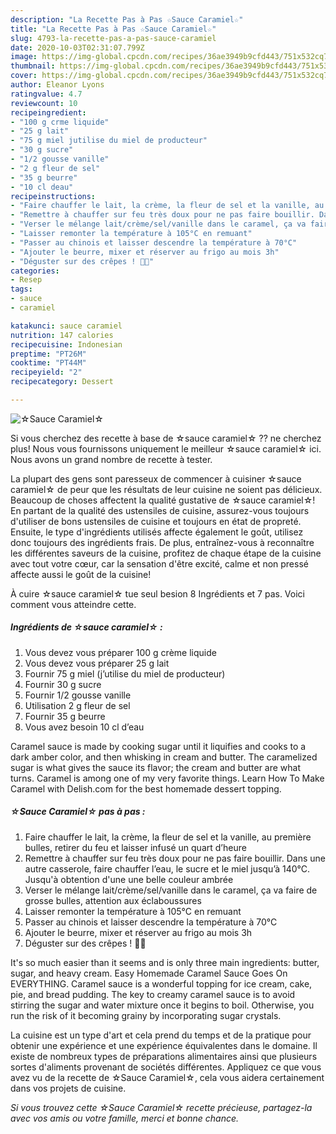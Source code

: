 ```yaml
---
description: "La Recette Pas à Pas ☆Sauce Caramiel☆"
title: "La Recette Pas à Pas ☆Sauce Caramiel☆"
slug: 4793-la-recette-pas-a-pas-sauce-caramiel
date: 2020-10-03T02:31:07.799Z
image: https://img-global.cpcdn.com/recipes/36ae3949b9cfd443/751x532cq70/☆sauce-caramiel☆-photo-principale-de-la-recette.jpg
thumbnail: https://img-global.cpcdn.com/recipes/36ae3949b9cfd443/751x532cq70/☆sauce-caramiel☆-photo-principale-de-la-recette.jpg
cover: https://img-global.cpcdn.com/recipes/36ae3949b9cfd443/751x532cq70/☆sauce-caramiel☆-photo-principale-de-la-recette.jpg
author: Eleanor Lyons
ratingvalue: 4.7
reviewcount: 10
recipeingredient:
- "100 g crme liquide"
- "25 g lait"
- "75 g miel jutilise du miel de producteur"
- "30 g sucre"
- "1/2 gousse vanille"
- "2 g fleur de sel"
- "35 g beurre"
- "10 cl deau"
recipeinstructions:
- "Faire chauffer le lait, la crème, la fleur de sel et la vanille, au première bulles, retirer du feu et laisser infusé un quart d’heure"
- "Remettre à chauffer sur feu très doux pour ne pas faire bouillir. Dans une autre casserole, faire chauffer l’eau, le sucre et le miel jusqu’à 140°C. Jusqu&#39;à obtention d&#39;une une belle couleur ambrée"
- "Verser le mélange lait/crème/sel/vanille dans le caramel, ça va faire de grosse bulles, attention aux éclaboussures"
- "Laisser remonter la température à 105°C en remuant"
- "Passer au chinois et laisser descendre la température à 70°C"
- "Ajouter le beurre, mixer et réserver au frigo au mois 3h"
- "Déguster sur des crêpes ! 🤤😋"
categories:
- Resep
tags:
- sauce
- caramiel

katakunci: sauce caramiel 
nutrition: 147 calories
recipecuisine: Indonesian
preptime: "PT26M"
cooktime: "PT44M"
recipeyield: "2"
recipecategory: Dessert

---
```



![☆Sauce Caramiel☆](https://img-global.cpcdn.com/recipes/36ae3949b9cfd443/751x532cq70/☆sauce-caramiel☆-photo-principale-de-la-recette.jpg)

Si vous cherchez des recette à base de ☆sauce caramiel☆ ?? ne cherchez plus! Nous vous fournissons uniquement le meilleur ☆sauce caramiel☆ ici. Nous avons un grand nombre de recette à tester.

La plupart des gens sont paresseux de commencer à cuisiner ☆sauce caramiel☆ de peur que les résultats de leur cuisine ne soient pas délicieux. Beaucoup de choses affectent la qualité gustative de ☆sauce caramiel☆! En partant de la qualité des ustensiles de cuisine, assurez-vous toujours d'utiliser de bons ustensiles de cuisine et toujours en état de propreté. Ensuite, le type d'ingrédients utilisés affecte également le goût, utilisez donc toujours des ingrédients frais. De plus, entraînez-vous à reconnaître les différentes saveurs de la cuisine, profitez de chaque étape de la cuisine avec tout votre cœur, car la sensation d'être excité, calme et non pressé affecte aussi le goût de la cuisine!

<!--inarticleads1-->

À cuire ☆sauce caramiel☆ tue seul besion 8 Ingrédients et 7 pas. Voici comment vous atteindre cette.

##### Ingrédients de ☆sauce caramiel☆ :

1. Vous devez vous préparer 100 g crème liquide
1. Vous devez vous préparer 25 g lait
1. Fournir 75 g miel (j’utilise du miel de producteur)
1. Fournir 30 g sucre
1. Fournir 1/2 gousse vanille
1. Utilisation 2 g fleur de sel
1. Fournir 35 g beurre
1. Vous avez besoin 10 cl d’eau


Caramel sauce is made by cooking sugar until it liquifies and cooks to a dark amber color, and then whisking in cream and butter. The caramelized sugar is what gives the sauce its flavor; the cream and butter are what turns. Caramel is among one of my very favorite things. Learn How To Make Caramel with Delish.com for the best homemade dessert topping. 

<!--inarticleads2-->

##### ☆Sauce Caramiel☆ pas à pas :

1. Faire chauffer le lait, la crème, la fleur de sel et la vanille, au première bulles, retirer du feu et laisser infusé un quart d’heure
1. Remettre à chauffer sur feu très doux pour ne pas faire bouillir. Dans une autre casserole, faire chauffer l’eau, le sucre et le miel jusqu’à 140°C. Jusqu&#39;à obtention d&#39;une une belle couleur ambrée
1. Verser le mélange lait/crème/sel/vanille dans le caramel, ça va faire de grosse bulles, attention aux éclaboussures
1. Laisser remonter la température à 105°C en remuant
1. Passer au chinois et laisser descendre la température à 70°C
1. Ajouter le beurre, mixer et réserver au frigo au mois 3h
1. Déguster sur des crêpes ! 🤤😋


It&#39;s so much easier than it seems and is only three main ingredients: butter, sugar, and heavy cream. Easy Homemade Caramel Sauce Goes On EVERYTHING. Caramel sauce is a wonderful topping for ice cream, cake, pie, and bread pudding. The key to creamy caramel sauce is to avoid stirring the sugar and water mixture once it begins to boil. Otherwise, you run the risk of it becoming grainy by incorporating sugar crystals. 

<!--inarticleads1-->

<p>
La cuisine est un type d'art et cela prend du temps et de la pratique pour obtenir une expérience et une expérience équivalentes dans le domaine. Il existe de nombreux types de préparations alimentaires ainsi que plusieurs sortes d'aliments provenant de sociétés différentes. Appliquez ce que vous avez vu de la recette de ☆Sauce Caramiel☆, cela vous aidera certainement dans vos projets de cuisine.
</p>

<p>
<i>Si vous trouvez cette ☆Sauce Caramiel☆ recette précieuse, partagez-la avec vos amis ou votre famille, merci et bonne chance.</i>
</p>
